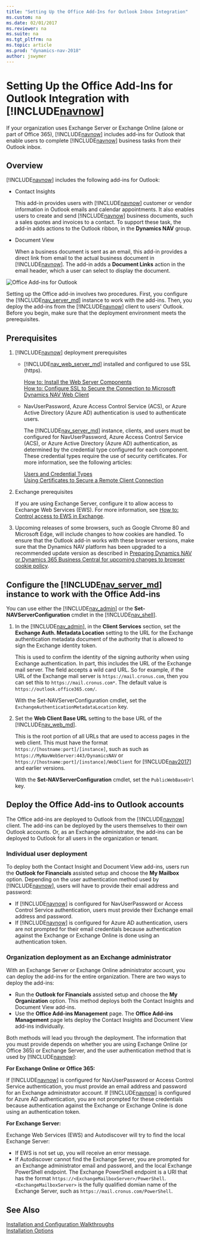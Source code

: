 ```yaml
---
title: "Setting Up the Office Add-Ins for Outlook Inbox Integration"
ms.custom: na
ms.date: 02/01/2017
ms.reviewer: na
ms.suite: na
ms.tgt_pltfrm: na
ms.topic: article
ms.prod: "dynamics-nav-2018"
author: jswymer
---
```

# Setting Up the Office Add-Ins for Outlook Integration with [!INCLUDE[navnow](includes/navnow_md.md)]

If your organization uses Exchange Server or Exchange Online (alone or part of Office 365), [!INCLUDE[navnow](includes/navnow_md.md)] includes add-ins for Outlook that enable users to complete [!INCLUDE[navnow](includes/navnow_md.md)] business tasks from their Outlook inbox. 

## Overview

[!INCLUDE[navnow](includes/navnow_md.md)] includes the following add-ins for Outlook:

-	Contact Insights

	This add-in provides users with [!INCLUDE[navnow](includes/navnow_md.md)] customer or vendor information in Outlook emails and calendar appointments. It also enables users to create and send [!INCLUDE[navnow](includes/navnow_md.md)] business documents, such a sales quotes and invoices to a contact. To support these task, the add-in adds actions to the Outlook ribbon, in the **Dynamics NAV** group. 

-	Document View

	When a business document is sent as an email, this add-in provides a direct link from email to the actual business document in [!INCLUDE[navnow](includes/navnow_md.md)]. The add-in adds a **Document Links** action in the email header, which a user can select to display the document.  

![Office Add-ins for Outlook](media/OutlookAddinsCallouts.png "Office Add-ins for Outlook")
 
 Setting up the Office add-in involves two procedures. First, you configure the [!INCLUDE[nav_server_md](includes/nav_server_md.md)] instance to work with the add-ins. Then, you deploy the add-ins from the [!INCLUDE[navnow](includes/navnow_md.md)] client to users' Outlook. Before you begin, make sure that the deployment environment meets the prerequisites.
 
## Prerequisites
1.	[!INCLUDE[navnow](includes/navnow_md.md)] deployment prerequisites

	-	[!INCLUDE[nav_web_server_md](includes/nav_web_server_md.md)] installed and configured to use SSL (https).
	
		[How to: Install the Web Server Components](How-to--Install-the-Web-Server-Components.md)  	
		[How to: Configure SSL to Secure the Connection to Microsoft Dynamics NAV Web Client](How-to--Configure-SSL-to-Secure-the-Connection-to-Microsoft-Dynamics-NAV-Web-Client.md)

	-	NavUserPassword, Azure Access Control Service (ACS), or Azure Active Directory (Azure AD) authentication is used to authenticate users. 

		The [!INCLUDE[nav_server_md](includes/nav_server_md.md)] instance, clients, and users must be configured for NavUserPassword, Azure Access Control Service (ACS), or Azure Active Directory (Azure AD) authentication, as determined by the credential type configured for each component.  These credential types require the use of security certificates. For more information, see the following articles:
	
		[Users and Credential Types](users-and-credential-types.md)  
		[Using Certificates to Secure a Remote Client Connection](Using-Certificates-to-Secure-a-Remote-Client-Connection.md)
2.	Exchange prerequisites
	
	If you are using Exchange Server, configure it to allow access to Exchange Web Services (EWS). For more information, see [How to: Control access to EWS in Exchange](https://msdn.microsoft.com/library/office/dn467892(v=exchg.150).aspx).

3. Upcoming releases of some browsers, such as Google Chrome 80 and Microsoft Edge, will include changes to how cookies are handled. To ensure that the Outlook add-in works with these browser versions, make sure that the Dynamics NAV platform has been upgraded to a recommended update version as described in [Preparing Dynamics NAV or Dynamics 365 Business Central for upcoming changes to browser cookie policy](/dynamics365/business-central/dev-itpro/administration/prepare-for-chrome-samesite).

## Configure the [!INCLUDE[nav_server_md](includes/nav_server_md.md)] instance to work with the Office Add-ins

You can use either the [!INCLUDE[nav_admin](includes/nav_admin_md.md)] or the **Set-NAVServerConfiguration** cmdlet in the [!INCLUDE[nav_shell](includes/nav_shell_md.md)].

1.	In the [!INCLUDE[nav_admin](includes/nav_admin_md.md)], in the **Client Services** section, set the **Exchange Auth. Metadata Location** setting to the URL for the Exchange authentication metadata document of the authority that is allowed to sign the Exchange identity token.

	This is used to confirm the identity of the signing authority when using Exchange authentication. In part, this includes the URL of the Exchange mail server. The field accepts a wild card URL. So for example, if the URL of the Exchange mail server is ```https://mail.cronus.com```, then you can set this to ```https://mail.cronus.com*```. The default value is ```https://outlook.office365.com/```.
	
	 With the Set-NAVServerConfiguration cmdlet, set the ```ExchangeAuthenticationMetadataLocation``` key.
2.	Set the **Web Client Base URL** setting to the base URL of the [!INCLUDE[nav_web_md](includes/nav_web_md.md)].

	This is the root portion of all URLs that are used to access pages in the web client. This must have the format `https://[hostname:port]/[instance]`, such as such as `https://MyNavWebServer:443/DynamicsNAV` or `https://[hostname:port]/[instance]/WebClient` for [!INCLUDE[nav2017](includes/nav2017.md)] and earlier versions.

	With the **Set-NAVServerConfiguration** cmdlet, set the ```PublicWebBaseUrl``` key.

## Deploy the Office Add-ins to Outlook accounts 
The Office add-ins are deployed to Outlook from the [!INCLUDE[navnow](includes/navnow_md.md)] client. The add-ins can be deployed by the users themselves to their own Outlook accounts. Or, as an Exchange administrator, the add-ins can be deployed to Outlook for all users in the organization or tenant.

### Individual user deployment

To deploy both the Contact Insight and Document View add-ins, users run the **Outlook for Financials** assisted setup and choose the **My Mailbox** option. Depending on the user authentication method used by [!INCLUDE[navnow](includes/navnow_md.md)], users will have to provide their email address and password:
 
-	If [!INCLUDE[navnow](includes/navnow_md.md)] is configured for NavUserPassword or Access Control Service authentication, users must provide their Exchange email address and password.
-	If [!INCLUDE[navnow](includes/navnow_md.md)] is configured for Azure AD authentication, users are not prompted for their email credentials because authentication against the Exchange or Exchange Online is done using an authentication token.

### Organization deployment as an Exchange administrator

With an Exchange Server or Exchange Online administrator account, you can deploy the add-ins for the entire organization. There are two ways to deploy the add-ins:

-	Run the **Outlook for Financials** assisted setup and choose the **My Organization** option. This method deploys both the Contact Insights and Document View add-ins.
-	Use the **Office Add-ins Management** page. The **Office Add-ins Management** page lets deploy  the Contact Insights and Document View add-ins individually.

Both methods will lead you through the deployment. The information that you must provide depends on whether you are using Exchange Online (or Office 365) or Exchange Server, and the user authentication method that is used by [!INCLUDE[navnow](includes/navnow_md.md)]:

**For Exchange Online or Office 365:**

If [!INCLUDE[navnow](includes/navnow_md.md)] is configured for NavUserPassword or Access Control Service authentication, you must provide an email address and password for an Exchange administrator account. If [!INCLUDE[navnow](includes/navnow_md.md)] is configured for Azure AD authentication, you are not prompted for these credentials because authentication against the Exchange or Exchange Online is done using an authentication token.


**For Exchange Server:**

Exchange Web Services (EWS) and Autodiscover will try to find the local Exchange Server:
-	If EWS is not set up, you will receive an error message.
-	If Autodiscover cannot find the Exchange Server, you are prompted for an Exchange administrator email and password, and the local Exchange PowerShell endpoint. The Exchange PowerShell endpoint is a URI that has the format ```https://<ExchangeMailboxServer>/PowerShell```.  ```<ExchangeMailboxServer>``` is the fully qualified domian name of the Exchange Server, such as ```https://mail.cronus.com/PowerShell```. 

  
## See Also  
[Installation and Configuration Walkthroughs](Installation-and-Configuration-Walkthroughs.md)   
[Installation Options](Installation-Options.md)